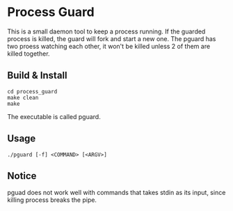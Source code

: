 # Process Guard

This is a small daemon tool to keep a process running. If the guarded process is killed, the guard will fork and start a new one. The pguard has two proess watching each other, it won't be killed unless 2 of them are killed together. 

## Build & Install

```
cd process_guard
make clean
make
```
The executable is called pguard.

## Usage

`./pguard [-f] <COMMAND> [<ARGV>]`

## Notice

pguad does not work well with commands that takes stdin as its input, since killing process breaks the pipe.
